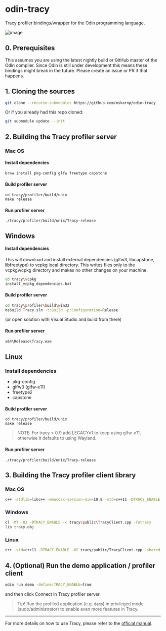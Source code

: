 # odin-tracy
Tracy profiler bindings/wrapper for the Odin programming language.

![image](https://user-images.githubusercontent.com/6025293/111910080-3411b000-8a60-11eb-9be0-8c80a1d5831c.png)


## 0. Prerequisites
This assumes you are using the latest nightly build or GitHub master of the Odin compiler.   Since Odin is still under development this means these bindings might break in the future. Please create an issue or PR if that happens.

## 1. Cloning the sources
```sh
git clone --recurse-submodules https://github.com/oskarnp/odin-tracy
```
Or if you already had this repo cloned:
```sh
git submodule update --init
```

## 2. Building the Tracy profiler server

### Mac OS
#### Install dependencies
```sh
brew install pkg-config glfw freetype capstone
```
#### Build profiler server
```
cd tracy/profiler/build/unix
make release
```
#### Run profiler server
```
./tracy/profiler/build/unix/Tracy-release
```

## Windows
#### Install dependencies
This will download and install external dependencies (glfw3, libcapstone, libfreetype) to vcpkg local directory. This writes files only to the vcpkg\vcpkg directory and makes no other changes on your machine.
```sh
cd tracy\vcpkg
install_vcpkg_dependencies.bat
```
#### Build profiler server
```sh
cd tracy\profiler\build\win32
msbuild Tracy.sln -t:Build -p:Configuration=Release
```
(or open solution with Visual Studio and build from there)
#### Run profiler server
```sh
x64\Release\Tracy.exe
```

## Linux

### Install dependencies
* pkg-config
* glfw3 (glfw-x11)
* freetype2
* capstone

#### Build profiler server
```
cd tracy/profiler/build/unix
make release
```
> NOTE: For tracy > 0.9 add LEGACY=1 to keep using glfw-x11, otherwise it
  defaults to using Wayland.

#### Run profiler server
```
./tracy/profiler/build/unix/Tracy-release
```

## 3. Building the Tracy profiler client library

### Mac OS
```sh
c++ -stdlib=libc++ -mmacosx-version-min=10.8 -std=c++11 -DTRACY_ENABLE -O2 -dynamiclib tracy/public/TracyClient.cpp  -o tracy.dylib
```
### Windows
```sh
cl -MT -O2 -DTRACY_ENABLE -c tracy\public\TracyClient.cpp -Fotracy
lib tracy.obj
```
### Linux
```sh
c++ -std=c++11 -DTRACY_ENABLE -O2 tracy/public/TracyClient.cpp -shared -fPIC -o tracy.so
```

## 4. (Optional) Run the demo application / profiler client

```sh
odin run demo -define:TRACY_ENABLE=true
```

and then click Connect in Tracy profiler server.

> Tip! Run the profiled application (e.g. `demo`) in privileged mode
  (sudo/administrator) to enable even more features in Tracy.


---

For more details on how to use Tracy, please refer to the [official manual](https://github.com/wolfpld/tracy/releases/download/v0.9/tracy.pdf).
